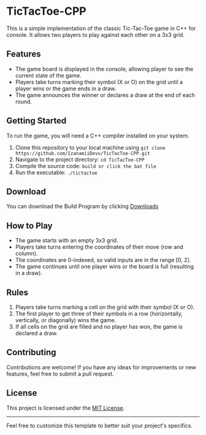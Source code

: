 # TicTacToe-CPP

This is a simple implementation of the classic Tic-Tac-Toe game in C++ for console. It allows two players to play against each other on a 3x3 grid.

## Features

- The game board is displayed in the console, allowing player to see the current state of the game.
- Players take turns marking their symbol (X or O) on the grid until a player wins or the game ends in a draw.
- The game announces the winner or declares a draw at the end of each round.

## Getting Started

To run the game, you will need a C++ compiler installed on your system.

1. Clone this repository to your local machine using `git clone https://github.com/IzanamiiDevv/TicTacToe-CPP.git`
2. Navigate to the project directory: `cd TicTacToe-CPP`
3. Compile the source code: `build or click the bat file`
4. Run the executable: `./tictactoe`

## Download

You can download the Build Program by clicking [Downloads](https://github.com/IzanamiiDevv/TicTacToe-CPP/releases/tag/v1.0)

## How to Play

- The game starts with an empty 3x3 grid.
- Players take turns entering the coordinates of their move (row and column).
- The coordinates are 0-indexed, so valid inputs are in the range [0, 2].
- The game continues until one player wins or the board is full (resulting in a draw).

## Rules

1. Players take turns marking a cell on the grid with their symbol (X or O).
2. The first player to get three of their symbols in a row (horizontally, vertically, or diagonally) wins the game.
3. If all cells on the grid are filled and no player has won, the game is declared a draw.

## Contributing

Contributions are welcome! If you have any ideas for improvements or new features, feel free to submit a pull request.

## License

This project is licensed under the [MIT License](LICENSE).

---

Feel free to customize this template to better suit your project's specifics.